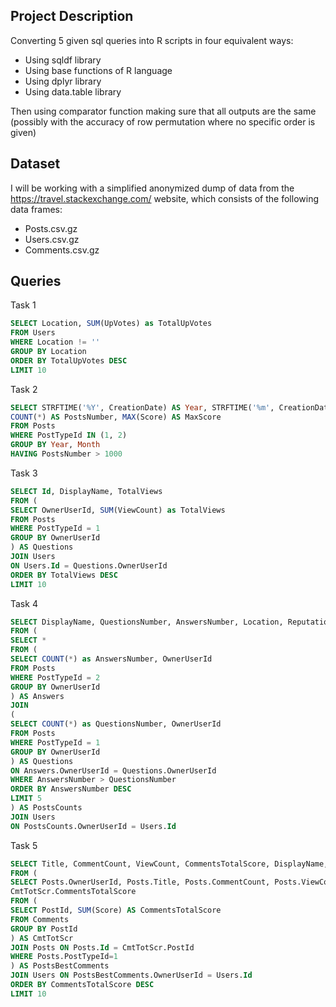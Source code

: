 ## Project Description
 Converting 5 given sql queries into R scripts in four equivalent ways:
* Using sqldf library
* Using base functions of R language
* Using dplyr library
* Using data.table library  

Then using comparator function making sure that all outputs are the same (possibly with the accuracy of row permutation where no specific order is given) 

## Dataset
I will be working with a simplified anonymized dump of data from the https://travel.stackexchange.com/ website, which consists of the following data frames:  
* Posts.csv.gz  
* Users.csv.gz  
* Comments.csv.gz  

## Queries
Task 1
```sql
SELECT Location, SUM(UpVotes) as TotalUpVotes
FROM Users
WHERE Location != ''
GROUP BY Location
ORDER BY TotalUpVotes DESC
LIMIT 10
```

Task 2 
```sql
SELECT STRFTIME('%Y', CreationDate) AS Year, STRFTIME('%m', CreationDate) AS Month,
COUNT(*) AS PostsNumber, MAX(Score) AS MaxScore
FROM Posts
WHERE PostTypeId IN (1, 2)
GROUP BY Year, Month
HAVING PostsNumber > 1000
```
Task 3
```sql
SELECT Id, DisplayName, TotalViews
FROM (
SELECT OwnerUserId, SUM(ViewCount) as TotalViews
FROM Posts
WHERE PostTypeId = 1
GROUP BY OwnerUserId
) AS Questions
JOIN Users
ON Users.Id = Questions.OwnerUserId
ORDER BY TotalViews DESC
LIMIT 10
```
Task 4
```sql
SELECT DisplayName, QuestionsNumber, AnswersNumber, Location, Reputation, UpVotes, DownVotes
FROM (
SELECT *
FROM (
SELECT COUNT(*) as AnswersNumber, OwnerUserId
FROM Posts
WHERE PostTypeId = 2
GROUP BY OwnerUserId
) AS Answers
JOIN
(
SELECT COUNT(*) as QuestionsNumber, OwnerUserId
FROM Posts
WHERE PostTypeId = 1
GROUP BY OwnerUserId
) AS Questions
ON Answers.OwnerUserId = Questions.OwnerUserId
WHERE AnswersNumber > QuestionsNumber
ORDER BY AnswersNumber DESC
LIMIT 5
) AS PostsCounts
JOIN Users
ON PostsCounts.OwnerUserId = Users.Id
```
Task 5
```sql
SELECT Title, CommentCount, ViewCount, CommentsTotalScore, DisplayName, Reputation, Location
FROM (
SELECT Posts.OwnerUserId, Posts.Title, Posts.CommentCount, Posts.ViewCount,
CmtTotScr.CommentsTotalScore
FROM (
SELECT PostId, SUM(Score) AS CommentsTotalScore
FROM Comments
GROUP BY PostId
) AS CmtTotScr
JOIN Posts ON Posts.Id = CmtTotScr.PostId
WHERE Posts.PostTypeId=1
) AS PostsBestComments
JOIN Users ON PostsBestComments.OwnerUserId = Users.Id
ORDER BY CommentsTotalScore DESC
LIMIT 10
```
